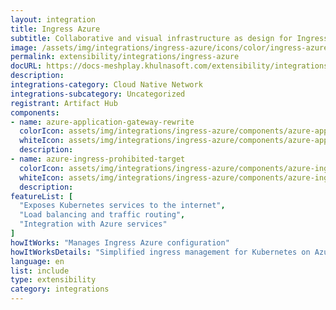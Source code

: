 ```yaml
---
layout: integration
title: Ingress Azure
subtitle: Collaborative and visual infrastructure as design for Ingress Azure
image: /assets/img/integrations/ingress-azure/icons/color/ingress-azure-color.svg
permalink: extensibility/integrations/ingress-azure
docURL: https://docs-meshplay.khulnasoft.com/extensibility/integrations/ingress-azure
description: 
integrations-category: Cloud Native Network
integrations-subcategory: Uncategorized
registrant: Artifact Hub
components: 
- name: azure-application-gateway-rewrite
  colorIcon: assets/img/integrations/ingress-azure/components/azure-application-gateway-rewrite/icons/color/azure-application-gateway-rewrite-color.svg
  whiteIcon: assets/img/integrations/ingress-azure/components/azure-application-gateway-rewrite/icons/white/azure-application-gateway-rewrite-white.svg
  description: 
- name: azure-ingress-prohibited-target
  colorIcon: assets/img/integrations/ingress-azure/components/azure-ingress-prohibited-target/icons/color/azure-ingress-prohibited-target-color.svg
  whiteIcon: assets/img/integrations/ingress-azure/components/azure-ingress-prohibited-target/icons/white/azure-ingress-prohibited-target-white.svg
  description: 
featureList: [
  "Exposes Kubernetes services to the internet",
  "Load balancing and traffic routing",
  "Integration with Azure services"
]
howItWorks: "Manages Ingress Azure configuration"
howItWorksDetails: "Simplified ingress management for Kubernetes on Azure"
language: en
list: include
type: extensibility
category: integrations
---
```

